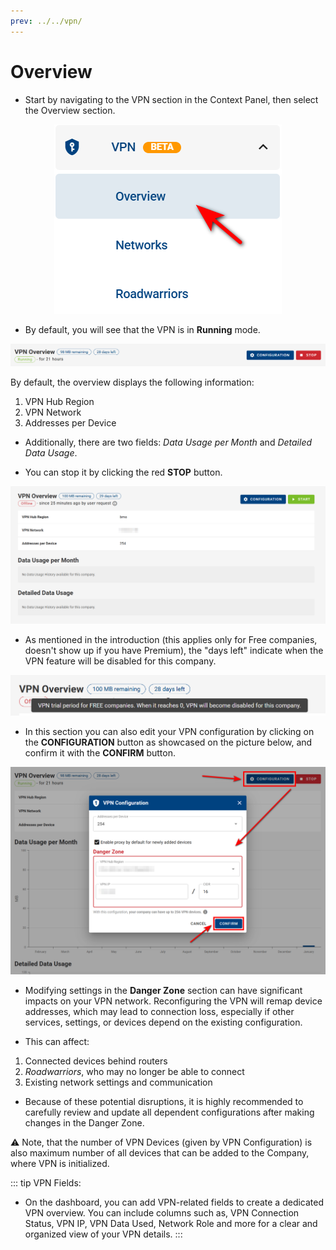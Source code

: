 ```yaml
---
prev: ../../vpn/
---
```


# Overview

- Start by navigating to the VPN section in the Context Panel, then select the Overview section.

<p align="center">
  <img src="../../images/vpn/vpn_overview_select.png" alt="VPN Overview">
</p>

- By default, you will see that the VPN is in **Running** mode.

![VPN Overview](../../images/vpn/vpn_overview_running.png)

By default, the overview displays the following information:

1. VPN Hub Region
2. VPN Network
3. Addresses per Device

- Additionally, there are two fields: _Data Usage per Month_ and _Detailed Data Usage_.

- You can stop it by clicking the red **STOP** button.

![VPN Overview](../../images/vpn/vpn_overview_stopped.png)

- As mentioned in the introduction (this applies only for Free companies, doesn't show up if you have Premium), the "days left" indicate when the VPN feature will be disabled for this company.

![VPN Overview](../../images/vpn/vpn_overview_trial.png)

- In this section you can also edit your VPN configuration by clicking on the **CONFIGURATION** button as showcased on the picture below, and confirm it with the **CONFIRM** button.

![VPN Overview](../../images/vpn/vpn_overview_config.png)

- Modifying settings in the **Danger Zone** section can have significant impacts on your VPN network. Reconfiguring the VPN will remap device addresses, which may lead to connection loss, especially if other services, settings, or devices depend on the existing configuration.

- This can affect:

1. Connected devices behind routers
2. _Roadwarriors_, who may no longer be able to connect
3. Existing network settings and communication

- Because of these potential disruptions, it is highly recommended to carefully review and update all dependent configurations after making changes in the Danger Zone.

⚠️ Note, that the number of VPN Devices (given by VPN Configuration) is also maximum number of all devices that can be added to the Company, where VPN is initialized.

::: tip VPN Fields:

- On the dashboard, you can add VPN-related fields to create a dedicated VPN overview. You can include columns such as, VPN Connection Status, VPN IP, VPN Data Used, Network Role and more for a clear and organized view of your VPN details.
  :::
